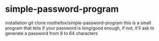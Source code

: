 # simple-password-program
installation git clone roothefox/simple-password-program
this is a small program that tells if your password is long/good enough, if not, it'll ask to generate a password from 8 to 64 characters
